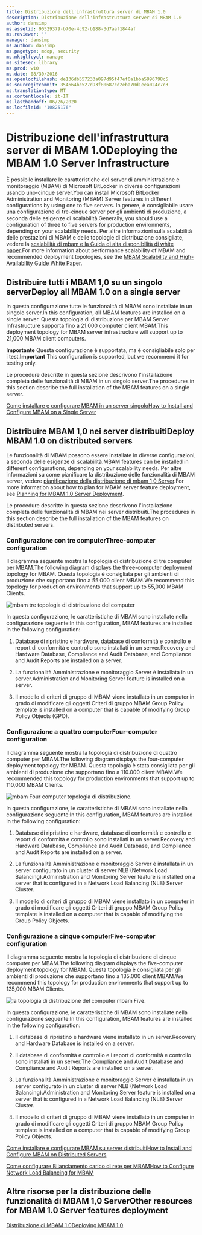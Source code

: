 ```yaml
---
title: Distribuzione dell'infrastruttura server di MBAM 1.0
description: Distribuzione dell'infrastruttura server di MBAM 1.0
author: dansimp
ms.assetid: 90529379-b70e-4c92-b188-3d7aaf1844af
ms.reviewer: ''
manager: dansimp
ms.author: dansimp
ms.pagetype: mdop, security
ms.mktglfcycl: manage
ms.sitesec: library
ms.prod: w10
ms.date: 08/30/2016
ms.openlocfilehash: de136db557233a097d95f47ef0a1bba5996798c5
ms.sourcegitcommit: 354664bc527d93f80687cd2eba70d1eea024c7c3
ms.translationtype: MT
ms.contentlocale: it-IT
ms.lasthandoff: 06/26/2020
ms.locfileid: "10825176"
---
```

# <span data-ttu-id="38c53-103">Distribuzione dell'infrastruttura server di MBAM 1.0</span><span class="sxs-lookup"><span data-stu-id="38c53-103">Deploying the MBAM 1.0 Server Infrastructure</span></span>


<span data-ttu-id="38c53-104">È possibile installare le caratteristiche del server di amministrazione e monitoraggio (MBAM) di Microsoft BitLocker in diverse configurazioni usando uno-cinque server.</span><span class="sxs-lookup"><span data-stu-id="38c53-104">You can install Microsoft BitLocker Administration and Monitoring (MBAM) Server features in different configurations by using one to five servers.</span></span> <span data-ttu-id="38c53-105">In genere, è consigliabile usare una configurazione di tre-cinque server per gli ambienti di produzione, a seconda delle esigenze di scalabilità.</span><span class="sxs-lookup"><span data-stu-id="38c53-105">Generally, you should use a configuration of three to five servers for production environments, depending on your scalability needs.</span></span> <span data-ttu-id="38c53-106">Per altre informazioni sulla scalabilità delle prestazioni di MBAM e delle topologie di distribuzione consigliate, vedere la [scalabilità di mbam e la Guida di alta disponibilità di white paper](https://go.microsoft.com/fwlink/p/?LinkId=258314).</span><span class="sxs-lookup"><span data-stu-id="38c53-106">For more information about performance scalability of MBAM and recommended deployment topologies, see the [MBAM Scalability and High-Availability Guide White Paper](https://go.microsoft.com/fwlink/p/?LinkId=258314).</span></span>

## <span data-ttu-id="38c53-107">Distribuire tutti i MBAM 1,0 su un singolo server</span><span class="sxs-lookup"><span data-stu-id="38c53-107">Deploy all MBAM 1.0 on a single server</span></span>


<span data-ttu-id="38c53-108">In questa configurazione tutte le funzionalità di MBAM sono installate in un singolo server.</span><span class="sxs-lookup"><span data-stu-id="38c53-108">In this configuration, all MBAM features are installed on a single server.</span></span> <span data-ttu-id="38c53-109">Questa topologia di distribuzione per MBAM Server Infrastructure supporta fino a 21.000 computer client MBAM.</span><span class="sxs-lookup"><span data-stu-id="38c53-109">This deployment topology for MBAM server infrastructure will support up to 21,000 MBAM client computers.</span></span>

<span data-ttu-id="38c53-110">**Importante**  Questa configurazione è supportata, ma è consigliabile solo per i test.</span><span class="sxs-lookup"><span data-stu-id="38c53-110">**Important** This configuration is supported, but we recommend it for testing only.</span></span>

 

<span data-ttu-id="38c53-111">Le procedure descritte in questa sezione descrivono l'installazione completa delle funzionalità di MBAM in un singolo server.</span><span class="sxs-lookup"><span data-stu-id="38c53-111">The procedures in this section describe the full installation of the MBAM features on a single server.</span></span>

[<span data-ttu-id="38c53-112">Come installare e configurare MBAM in un server singolo</span><span class="sxs-lookup"><span data-stu-id="38c53-112">How to Install and Configure MBAM on a Single Server</span></span>](how-to-install-and-configure-mbam-on-a-single-server-mbam-1.md)

## <span data-ttu-id="38c53-113">Distribuire MBAM 1,0 nei server distribuiti</span><span class="sxs-lookup"><span data-stu-id="38c53-113">Deploy MBAM 1.0 on distributed servers</span></span>


<span data-ttu-id="38c53-114">Le funzionalità di MBAM possono essere installate in diverse configurazioni, a seconda delle esigenze di scalabilità.</span><span class="sxs-lookup"><span data-stu-id="38c53-114">MBAM features can be installed in different configurations, depending on your scalability needs.</span></span> <span data-ttu-id="38c53-115">Per altre informazioni su come pianificare la distribuzione delle funzionalità di MBAM server, vedere [pianificazione della distribuzione di mbam 1,0 Server](planning-for-mbam-10-server-deployment.md).</span><span class="sxs-lookup"><span data-stu-id="38c53-115">For more information about how to plan for MBAM server feature deployment, see [Planning for MBAM 1.0 Server Deployment](planning-for-mbam-10-server-deployment.md).</span></span>

<span data-ttu-id="38c53-116">Le procedure descritte in questa sezione descrivono l'installazione completa delle funzionalità di MBAM nei server distribuiti.</span><span class="sxs-lookup"><span data-stu-id="38c53-116">The procedures in this section describe the full installation of the MBAM features on distributed servers.</span></span>

### <span data-ttu-id="38c53-117">Configurazione con tre computer</span><span class="sxs-lookup"><span data-stu-id="38c53-117">Three-computer configuration</span></span>

<span data-ttu-id="38c53-118">Il diagramma seguente mostra la topologia di distribuzione di tre computer per MBAM.</span><span class="sxs-lookup"><span data-stu-id="38c53-118">The following diagram displays the three-computer deployment topology for MBAM.</span></span> <span data-ttu-id="38c53-119">Questa topologia è consigliata per gli ambienti di produzione che supportano fino a 55.000 client MBAM.</span><span class="sxs-lookup"><span data-stu-id="38c53-119">We recommend this topology for production environments that support up to 55,000 MBAM Clients.</span></span>

![mbam tre topologia di distribuzione del computer](images/mbam-3-server.jpg)

<span data-ttu-id="38c53-121">In questa configurazione, le caratteristiche di MBAM sono installate nella configurazione seguente:</span><span class="sxs-lookup"><span data-stu-id="38c53-121">In this configuration, MBAM features are installed in the following configuration:</span></span>

1.  <span data-ttu-id="38c53-122">Database di ripristino e hardware, database di conformità e controllo e report di conformità e controllo sono installati in un server.</span><span class="sxs-lookup"><span data-stu-id="38c53-122">Recovery and Hardware Database, Compliance and Audit Database, and Compliance and Audit Reports are installed on a server.</span></span>

2.  <span data-ttu-id="38c53-123">La funzionalità Amministrazione e monitoraggio Server è installata in un server.</span><span class="sxs-lookup"><span data-stu-id="38c53-123">Administration and Monitoring Server feature is installed on a server.</span></span>

3.  <span data-ttu-id="38c53-124">Il modello di criteri di gruppo di MBAM viene installato in un computer in grado di modificare gli oggetti Criteri di gruppo.</span><span class="sxs-lookup"><span data-stu-id="38c53-124">MBAM Group Policy template is installed on a computer that is capable of modifying Group Policy Objects (GPO).</span></span>

### <span data-ttu-id="38c53-125">Configurazione a quattro computer</span><span class="sxs-lookup"><span data-stu-id="38c53-125">Four-computer configuration</span></span>

<span data-ttu-id="38c53-126">Il diagramma seguente mostra la topologia di distribuzione di quattro computer per MBAM.</span><span class="sxs-lookup"><span data-stu-id="38c53-126">The following diagram displays the four-computer deployment topology for MBAM.</span></span> <span data-ttu-id="38c53-127">Questa topologia è stata consigliata per gli ambienti di produzione che supportano fino a 110.000 client MBAM.</span><span class="sxs-lookup"><span data-stu-id="38c53-127">We recommended this topology for production environments that support up to 110,000 MBAM Clients.</span></span>

![mbam Four computer topologia di distribuzione.](images/mbam-4-computer.jpg)

<span data-ttu-id="38c53-129">In questa configurazione, le caratteristiche di MBAM sono installate nella configurazione seguente:</span><span class="sxs-lookup"><span data-stu-id="38c53-129">In this configuration, MBAM features are installed in the following configuration:</span></span>

1.  <span data-ttu-id="38c53-130">Database di ripristino e hardware, database di conformità e controllo e report di conformità e controllo sono installati in un server.</span><span class="sxs-lookup"><span data-stu-id="38c53-130">Recovery and Hardware Database, Compliance and Audit Database, and Compliance and Audit Reports are installed on a server.</span></span>

2.  <span data-ttu-id="38c53-131">La funzionalità Amministrazione e monitoraggio Server è installata in un server configurato in un cluster di server NLB (Network Load Balancing).</span><span class="sxs-lookup"><span data-stu-id="38c53-131">Administration and Monitoring Server feature is installed on a server that is configured in a Network Load Balancing (NLB) Server Cluster.</span></span>

3.  <span data-ttu-id="38c53-132">Il modello di criteri di gruppo di MBAM viene installato in un computer in grado di modificare gli oggetti Criteri di gruppo.</span><span class="sxs-lookup"><span data-stu-id="38c53-132">MBAM Group Policy template is installed on a computer that is capable of modifying the Group Policy Objects.</span></span>

### <span data-ttu-id="38c53-133">Configurazione a cinque computer</span><span class="sxs-lookup"><span data-stu-id="38c53-133">Five-computer configuration</span></span>

<span data-ttu-id="38c53-134">Il diagramma seguente mostra la topologia di distribuzione di cinque computer per MBAM.</span><span class="sxs-lookup"><span data-stu-id="38c53-134">The following diagram displays the five-computer deployment topology for MBAM.</span></span> <span data-ttu-id="38c53-135">Questa topologia è consigliata per gli ambienti di produzione che supportano fino a 135.000 client MBAM.</span><span class="sxs-lookup"><span data-stu-id="38c53-135">We recommend this topology for production environments that support up to 135,000 MBAM Clients.</span></span>

![la topologia di distribuzione del computer mbam Five.](images/mbam-5-computer.jpg)

<span data-ttu-id="38c53-137">In questa configurazione, le caratteristiche di MBAM sono installate nella configurazione seguente:</span><span class="sxs-lookup"><span data-stu-id="38c53-137">In this configuration, MBAM features are installed in the following configuration:</span></span>

1.  <span data-ttu-id="38c53-138">Il database di ripristino e hardware viene installato in un server.</span><span class="sxs-lookup"><span data-stu-id="38c53-138">Recovery and Hardware Database is installed on a server.</span></span>

2.  <span data-ttu-id="38c53-139">Il database di conformità e controllo e i report di conformità e controllo sono installati in un server.</span><span class="sxs-lookup"><span data-stu-id="38c53-139">The Compliance and Audit Database and Compliance and Audit Reports are installed on a server.</span></span>

3.  <span data-ttu-id="38c53-140">La funzionalità Amministrazione e monitoraggio Server è installata in un server configurato in un cluster di server NLB (Network Load Balancing).</span><span class="sxs-lookup"><span data-stu-id="38c53-140">Administration and Monitoring Server feature is installed on a server that is configured in a Network Load Balancing (NLB) Server Cluster.</span></span>

4.  <span data-ttu-id="38c53-141">Il modello di criteri di gruppo di MBAM viene installato in un computer in grado di modificare gli oggetti Criteri di gruppo.</span><span class="sxs-lookup"><span data-stu-id="38c53-141">MBAM Group Policy template is installed on a computer that is capable of modifying Group Policy Objects.</span></span>

[<span data-ttu-id="38c53-142">Come installare e configurare MBAM su server distribuiti</span><span class="sxs-lookup"><span data-stu-id="38c53-142">How to Install and Configure MBAM on Distributed Servers</span></span>](how-to-install-and-configure-mbam-on-distributed-servers-mbam-1.md)

[<span data-ttu-id="38c53-143">Come configurare Bilanciamento carico di rete per MBAM</span><span class="sxs-lookup"><span data-stu-id="38c53-143">How to Configure Network Load Balancing for MBAM</span></span>](how-to-configure-network-load-balancing-for-mbam.md)

## <span data-ttu-id="38c53-144">Altre risorse per la distribuzione delle funzionalità di MBAM 1,0 Server</span><span class="sxs-lookup"><span data-stu-id="38c53-144">Other resources for MBAM 1.0 Server features deployment</span></span>


[<span data-ttu-id="38c53-145">Distribuzione di MBAM 1.0</span><span class="sxs-lookup"><span data-stu-id="38c53-145">Deploying MBAM 1.0</span></span>](deploying-mbam-10.md)

 

 





